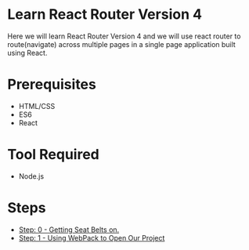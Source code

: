 <h1> Learn React Router Version 4 </h1>

Here we will learn React Router Version 4 and we will use react router to route(navigate) across multiple pages in a single page application built using React.

<h1> Prerequisites </h1>
<ul>
  <li>HTML/CSS</li>
  <li>ES6</li>
  <li>React</li>
</ul>

<h1>Tool Required</h1>
<ul>
  <li>Node.js</li>
</ul>
<h1> Steps </h1>
<ul>
  <a href = 'https://github.com/NadeemShakya/ReactRouter-V4/tree/Step-0' > <li> Step: 0 - Getting Seat Belts on.</li> </a>
  <a href = 'https://github.com/NadeemShakya/ReactRouter-V4/blob/Step-1/README.md'> <li> Step: 1 - Using WebPack to Open Our Project </li> </a>
</ul>


